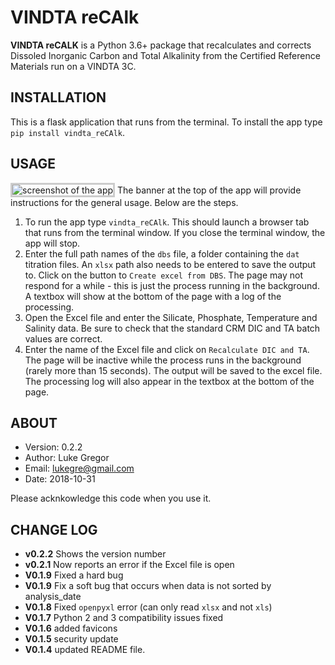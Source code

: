 VINDTA reCAlk
=============
**VINDTA reCALK** is a Python 3.6+ package that recalculates and corrects Dissoled Inorganic Carbon and Total Alkalinity from the Certified Reference Materials run on a VINDTA 3C.


INSTALLATION
------------
This is a flask application that runs from the terminal. To install the app type `pip install vindta_reCAlk`.


USAGE
-----
<img title="screenshot of the app" src="vindta_reCAlk_screenshot_01.png" style="border-style: solid; boder-width: 1px; border-color: #CCC">
The banner at the top of the app will provide instructions for the general usage. Below are the steps.

1. To run the app type `vindta_reCAlk`. This should launch a browser tab that runs from the terminal window. If you close the terminal window, the app will stop.
2. Enter the full path names of the `dbs` file, a folder containing the `dat` titration files. An `xlsx` path also needs to be entered to save the output to. Click on the button to `Create excel from DBS`. The page may not respond for a while - this is just the process running in the background. A textbox will show at the bottom of the page with a log of the processing.
3. Open the Excel file and enter the Silicate, Phosphate, Temperature and Salinity data. Be sure to check that the standard CRM DIC and TA batch values are correct.
4. Enter the name of the Excel file and click on `Recalculate DIC and TA`. The page will be inactive while the process runs in the background (rarely more than 15 seconds). The output will be saved to the excel file. The processing log will also appear in the textbox at the bottom of the page.


ABOUT
-----
- Version: 0.2.2
- Author:  Luke Gregor
- Email:   lukegre@gmail.com
- Date:    2018-10-31

Please acknkowledge this code when you use it.


CHANGE LOG
----------
- **v0.2.2** Shows the version number
- **v0.2.1** Now reports an error if the Excel file is open
- **V0.1.9** Fixed a hard bug
- **V0.1.9** Fix a soft bug that occurs when data is not sorted by analysis_date
- **V0.1.8** Fixed `openpyxl` error (can only read `xlsx` and not `xls`)
- **V0.1.7** Python 2 and 3 compatibility issues fixed
- **V0.1.6** added favicons
- **V0.1.5** security update
- **V0.1.4** updated README file.
